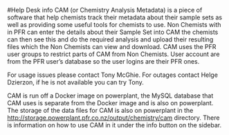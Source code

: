 #Help Desk info
CAM (or Chemistry Analysis Metadata) is a piece of software that help chemists track their metadata about their sample sets as well as providing some useful tools for chemists to use. Non Chemists with in PFR can enter the details about their Sample Set into CAM the chemists can then see this and do the required analysis and upload their resulting files which the Non Chemists can view and download. CAM uses the PFR user groups to restrict parts of CAM from Non Chemists.
User account are from the PFR user’s database so the user logins are their PFR ones.

For usage issues please contact Tony McGhie. For outages contact Helge Dzierzon, if he is not available you can try Tony.

CAM is run off a Docker image on powerplant, the MySQL database that CAM uses is separate from the Docker image and is also on powerplant. The storage of the data files for CAM is also on powerplant in the http://storage.powerplant.pfr.co.nz/output/chemistry/cam directory.
There is information on how to use CAM in it under the info button on the sidebar.


